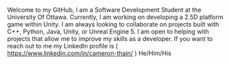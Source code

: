 Welcome to my GitHub, I am a Software Development Student at the University Of Ottawa. Currently, I am working on developing a 2.5D platform game within Unity. I am always looking to collaborate on projects built with C++, Python, Java, Unity, or Unreal Engine 5. I am open to helping with projects that allow me to improve my skills as a developer. If you want to reach out to me my LinkedIn profile is      ( https://www.linkedin.com/in/cameron-thain/ )
He/Him/His
